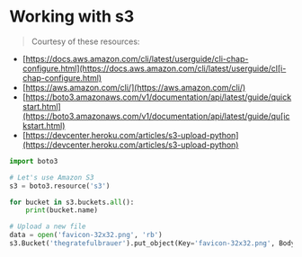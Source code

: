 # Working with s3

> Courtesy of these resources:  
* [https://docs.aws.amazon.com/cli/latest/userguide/cli-chap-configure.html](https://docs.aws.amazon.com/cli/latest/userguide/cl[i-chap-configure.html)  
* [https://aws.amazon.com/cli/](https://aws.amazon.com/cli/)  
* [https://boto3.amazonaws.com/v1/documentation/api/latest/guide/quickstart.html](https://boto3.amazonaws.com/v1/documentation/api/latest/guide/qu[ickstart.html)  
* [https://devcenter.heroku.com/articles/s3-upload-python](https://devcenter.heroku.com/articles/s3-upload-python)  


```python
import boto3

# Let's use Amazon S3
s3 = boto3.resource('s3')

for bucket in s3.buckets.all():
    print(bucket.name)

# Upload a new file
data = open('favicon-32x32.png', 'rb')
s3.Bucket('thegratefulbrauer').put_object(Key='favicon-32x32.png', Body=data)
```
